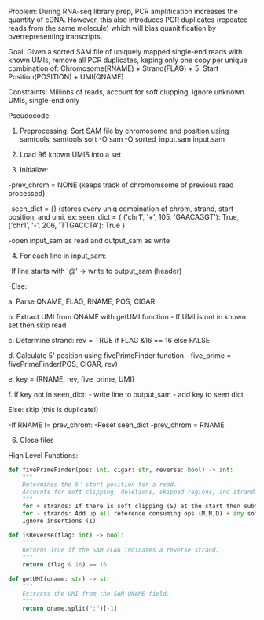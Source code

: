 Problem: During RNA-seq library prep, PCR amplification increases the quantity of cDNA.
However, this also introduces PCR duplicates (repeated reads from the same molecule)
which will bias quanitification by overrepresenting transcripts.

Goal: Given a sorted SAM file of uniquely mapped single-end reads with known UMIs,
remove all PCR duplicates, keping only one copy per unique combination of:
Chromosome(RNAME) + Strand(FLAG) + 5' Start Position(POSITION) + UMI(QNAME)

Constraints: Millions of reads, account for soft clupping, ignore unknown UMIs, single-end only

Pseudocode:

1. Preprocessing:
Sort SAM file by chromosome and position using samtools:
samtools sort -O sam -O sorted_input.sam input.sam

2. Load 96 known UMIS into a set
   
3. Initialize:
   
-prev_chrom = NONE (keeps track of chromomsome of previous read processed)

-seen_dict = {} (stores every uniq combination of chrom, strand, start position, and umi. ex: seen_dict = {
   ('chr1', '+', 105, 'GAACAGGT'): True,
   ('chr1', '-', 206, 'TTGACCTA'): True
}

-open input_sam as read and output_sam as write

4. For each line in input_sam:
   
-If line starts with '@' -> write to output_sam (header)

-Else:

  a. Parse QNAME, FLAG, RNAME, POS, CIGAR
  
  b. Extract UMI from QNAME with getUMI function
      - If UMI is not in known set then skip read
      
  c. Determine strand: rev = TRUE if FLAG &16 == 16 else FALSE
  
  d. Calculate 5' position using fivePrimeFinder function
     - five_prime = fivePrimeFinder(POS, CIGAR, rev)
     
  e. key = (RNAME, rev, five_prime, UMI)
  
  f. if key not in seen_dict:
    - write line to output_sam
    - add key to seen dict
    
   Else:
      skip (this is duplicate!)
      
-If RNAME != prev_chrom:
  -Reset seen_dict
  -prev_chrom = RNAME

6. Close files

High Level Functions:

```python
def fivePrimeFinder(pos: int, cigar: str, reverse: bool) -> int:
    """
    Determines the 5′ start position for a read.
    Accounts for soft clipping, deletions, skipped regions, and strand.
    """
    for + strands: If there is soft clipping (S) at the start then subtract that length
    for - strands: Add up all reference consuming ops (M,N,D) + any soft clipping at the end
    Ignore insertions (I)

def isReverse(flag: int) -> bool:
    """
    Returns True if the SAM FLAG indicates a reverse strand.
    """
    return (flag & 16) == 16
    
def getUMI(qname: str) -> str:
    """
    Extracts the UMI from the SAM QNAME field.
    """
    return qname.split(":")[-1]

